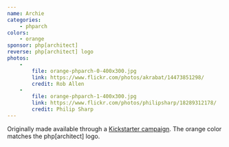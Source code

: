 ```yaml
---
name: Archie
categories:
    - phparch
colors:
    - orange
sponsor: php[architect]
reverse: php[architect] logo
photos:
    -
        file: orange-phparch-0-400x300.jpg
        link: https://www.flickr.com/photos/akrabat/14473851298/
        credit: Rob Allen
    -
        file: orange-phparch-1-400x300.jpg
        link: https://www.flickr.com/photos/philipsharp/18289312178/
        credit: Philip Sharp
---
```


Originally made available through a [Kickstarter campaign](https://www.kickstarter.com/projects/eliw/php-architect-orange-elephpant).
The orange color matches the php[architect] logo.
